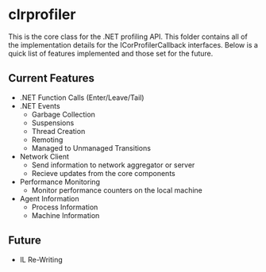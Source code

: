 clrprofiler
===========
This is the core class for the .NET profiling API.  This folder contains all of the implementation details for the ICorProfilerCallback interfaces. Below is a quick list of features implemented and those set for the future.

## Current Features

- .NET Function Calls (Enter/Leave/Tail)
- .NET Events
  - Garbage Collection
  - Suspensions
  - Thread Creation
  - Remoting
  - Managed to Unmanaged Transitions
- Network Client
  - Send information to network aggregator or server
  - Recieve updates from the core components
- Performance Monitoring
  - Monitor performance counters on the local machine
- Agent Information
  - Process Information
  - Machine Information

## Future

- IL Re-Writing
